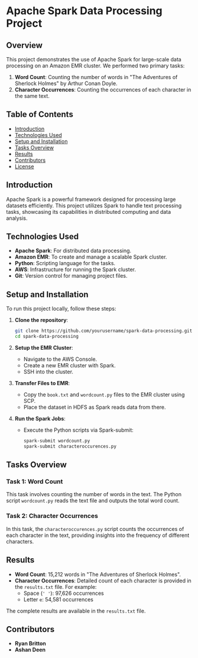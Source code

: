 # Apache Spark Data Processing Project

## Overview

This project demonstrates the use of Apache Spark for large-scale data processing on an Amazon EMR cluster. We performed two primary tasks:
1. **Word Count**: Counting the number of words in "The Adventures of Sherlock Holmes" by Arthur Conan Doyle.
2. **Character Occurrences**: Counting the occurrences of each character in the same text.

## Table of Contents

- [Introduction](#introduction)
- [Technologies Used](#technologies-used)
- [Setup and Installation](#setup-and-installation)
- [Tasks Overview](#tasks-overview)
- [Results](#results)
- [Contributors](#contributors)
- [License](#license)

## Introduction

Apache Spark is a powerful framework designed for processing large datasets efficiently. This project utilizes Spark to handle text processing tasks, showcasing its capabilities in distributed computing and data analysis.

## Technologies Used

- **Apache Spark**: For distributed data processing.
- **Amazon EMR**: To create and manage a scalable Spark cluster.
- **Python**: Scripting language for the tasks.
- **AWS**: Infrastructure for running the Spark cluster.
- **Git**: Version control for managing project files.

## Setup and Installation

To run this project locally, follow these steps:

1. **Clone the repository**:
    ```bash
    git clone https://github.com/yourusername/spark-data-processing.git
    cd spark-data-processing
    ```

2. **Setup the EMR Cluster**:
   - Navigate to the AWS Console.
   - Create a new EMR cluster with Spark.
   - SSH into the cluster.

3. **Transfer Files to EMR**:
   - Copy the `book.txt` and `wordcount.py` files to the EMR cluster using SCP.
   - Place the dataset in HDFS as Spark reads data from there.

4. **Run the Spark Jobs**:
   - Execute the Python scripts via Spark-submit:
     ```bash
     spark-submit wordcount.py
     spark-submit characteroccurences.py
     ```

## Tasks Overview

### Task 1: Word Count
This task involves counting the number of words in the text. The Python script `wordcount.py` reads the text file and outputs the total word count.

### Task 2: Character Occurrences
In this task, the `characteroccurences.py` script counts the occurrences of each character in the text, providing insights into the frequency of different characters.

## Results

- **Word Count**: 15,212 words in "The Adventures of Sherlock Holmes".
- **Character Occurrences**: Detailed count of each character is provided in the `results.txt` file. For example:
  - Space (`' '`): 97,626 occurrences
  - Letter `e`: 54,581 occurrences

The complete results are available in the `results.txt` file.

## Contributors

- **Ryan Britton**
- **Ashan Deen**


